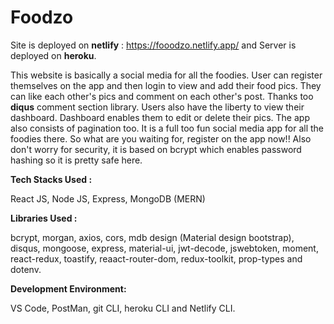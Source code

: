 # Foodzo
Site is deployed on **netlify** : https://fooodzo.netlify.app/
and Server is deployed on **heroku**.

This website is basically a social media for all the foodies. User can register themselves on the app and then login to view and add their food pics. They can like each other's pics and comment on each other's post. Thanks too **diqus** comment section library. Users also have the liberty to view their dashboard. Dashboard enables them to edit or delete their pics. The app also consists of pagination too. It is a full too fun social media app for all the foodies there. So what are you waiting for, register on the app now!!
Also don't worry for security, it is based on bcrypt which enables password hashing so it is pretty safe here.

**Tech Stacks Used :**

React JS, Node JS, Express, MongoDB (MERN)

**Libraries Used :**

bcrypt, morgan, axios, cors, mdb design (Material design bootstrap), disqus, mongoose, express, material-ui, jwt-decode, jswebtoken, moment, react-redux, toastify, reaact-router-dom, redux-toolkit, prop-types and dotenv.

**Development Environment:**

VS Code, PostMan, git CLI, heroku CLI and Netlify CLI.
